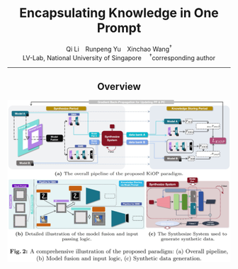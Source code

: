 <div align="center">

<h1>Encapsulating Knowledge in One Prompt</h1>

<div>
Qi Li&emsp;Runpeng Yu&emsp;Xinchao Wang<sup>&dagger;</sup>
</div>
<div>
    LV-Lab, National University of Singapore&emsp;
    <sup>&dagger;</sup>corresponding author 
</div>

---
## Overview
![overall_structure](./datafree/ECCV2024_KiOP_pipeline.jpg)
